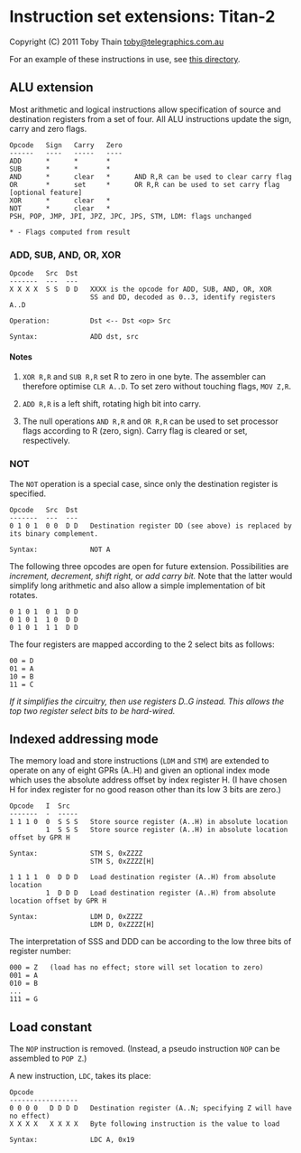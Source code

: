 # Instruction set extensions: Titan-2 #

Copyright (C) 2011 Toby Thain <toby@telegraphics.com.au>


For an example of these instructions in use, see [this directory](titan2/).


## ALU extension ##

Most arithmetic and logical instructions allow specification of source and destination
registers from a set of four. All ALU instructions update the sign, carry and zero flags.

    Opcode   Sign   Carry   Zero
    ------   ----   -----   ----
    ADD      *      *       *      
    SUB      *      *       *
    AND      *      clear   *      AND R,R can be used to clear carry flag
    OR       *      set     *      OR R,R can be used to set carry flag     [optional feature]
    XOR      *      clear   *
    NOT      *      clear   *
    PSH, POP, JMP, JPI, JPZ, JPC, JPS, STM, LDM: flags unchanged
    
    * - Flags computed from result

### ADD, SUB, AND, OR, XOR ###

    Opcode   Src  Dst
    -------  ---  ---
    X X X X  S S  D D   XXXX is the opcode for ADD, SUB, AND, OR, XOR
                        SS and DD, decoded as 0..3, identify registers A..D

    Operation:          Dst <-- Dst <op> Src

    Syntax:             ADD dst, src

#### Notes ####

1.  `XOR R,R` and `SUB R,R` set R to zero in one byte. The assembler can therefore optimise
    `CLR A..D`. To set zero without touching flags, `MOV Z,R`.

2.  `ADD R,R` is a left shift, rotating high bit into carry.

3.  The null operations `AND R,R` and `OR R,R` can be used to set processor flags according to R
    (zero, sign). Carry flag is cleared or set, respectively.

### NOT ###

The `NOT` operation is a special case, since only the destination register is specified.

    Opcode   Src  Dst
    -------  ---  ---
    0 1 0 1  0 0  D D   Destination register DD (see above) is replaced by its binary complement.
    
    Syntax:             NOT A

The following three opcodes are open for future extension. Possibilities are *increment, decrement, 
shift right,* or *add carry bit.* Note that the latter would simplify long arithmetic
and also allow a simple implementation of bit rotates.

    0 1 0 1  0 1  D D
    0 1 0 1  1 0  D D
    0 1 0 1  1 1  D D

The four registers are mapped according to the 2 select bits as follows:

    00 = D
    01 = A
    10 = B
    11 = C

*If it simplifies the circuitry, then use registers D..G instead. This allows the top two register select bits
to be hard-wired.*

## Indexed addressing mode ##

The memory load and store instructions (`LDM` and `STM`) are extended to operate on
any of eight GPRs (A..H) and given an optional index mode which uses the absolute address
offset by index register H. (I have chosen H for index register for no good reason
other than its low 3 bits are zero.)

    Opcode   I  Src
    -------  -  -----
    1 1 1 0  0  S S S   Store source register (A..H) in absolute location
             1  S S S   Store source register (A..H) in absolute location offset by GPR H

    Syntax:             STM S, 0xZZZZ
                        STM S, 0xZZZZ[H]

    1 1 1 1  0  D D D   Load destination register (A..H) from absolute location
             1  D D D   Load destination register (A..H) from absolute location offset by GPR H

    Syntax:             LDM D, 0xZZZZ
                        LDM D, 0xZZZZ[H]

The interpretation of SSS and DDD can be according to the low three bits of register number:

    000 = Z   (load has no effect; store will set location to zero)
    001 = A
    010 = B
    ...
    111 = G


## Load constant ##

The `NOP` instruction is removed. (Instead, a pseudo instruction `NOP`
can be assembled to `POP Z`.)

A new instruction, `LDC`, takes its place:

    Opcode
    -----------------
    0 0 0 0   D D D D   Destination register (A..N; specifying Z will have no effect)
    X X X X   X X X X   Byte following instruction is the value to load
    
    Syntax:             LDC A, 0x19
